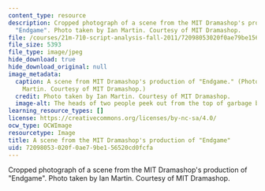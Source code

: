 ```yaml
---
content_type: resource
description: Cropped photograph of a scene from the MIT Dramashop's production of
  "Endgame". Photo taken by Ian Martin. Courtesy of MIT Dramashop.
file: /courses/21m-710-script-analysis-fall-2011/72098053020f0ae79be156520cd0fcfa_21m-710f11-th.jpg
file_size: 5393
file_type: image/jpeg
hide_download: true
hide_download_original: null
image_metadata:
  caption: A scene from MIT Dramashop's production of "Endgame." (Photo taken by Ian
    Martin. Courtesy of MIT Dramashop.)
  credit: Photo taken by Ian Martin. Courtesy of MIT Dramashop.
  image-alt: The heads of two people peek out from the top of garbage bins.
learning_resource_types: []
license: https://creativecommons.org/licenses/by-nc-sa/4.0/
ocw_type: OCWImage
resourcetype: Image
title: A scene from the MIT Dramashop's production of "Endgame"
uid: 72098053-020f-0ae7-9be1-56520cd0fcfa
---
```

Cropped photograph of a scene from the MIT Dramashop's production of "Endgame". Photo taken by Ian Martin. Courtesy of MIT Dramashop.